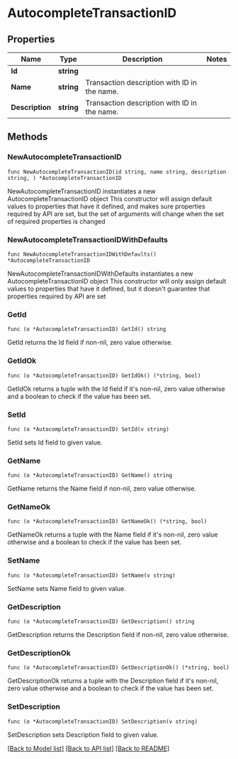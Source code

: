 # AutocompleteTransactionID

## Properties

Name | Type | Description | Notes
------------ | ------------- | ------------- | -------------
**Id** | **string** |  | 
**Name** | **string** | Transaction description with ID in the name. | 
**Description** | **string** | Transaction description with ID in the name. | 

## Methods

### NewAutocompleteTransactionID

`func NewAutocompleteTransactionID(id string, name string, description string, ) *AutocompleteTransactionID`

NewAutocompleteTransactionID instantiates a new AutocompleteTransactionID object
This constructor will assign default values to properties that have it defined,
and makes sure properties required by API are set, but the set of arguments
will change when the set of required properties is changed

### NewAutocompleteTransactionIDWithDefaults

`func NewAutocompleteTransactionIDWithDefaults() *AutocompleteTransactionID`

NewAutocompleteTransactionIDWithDefaults instantiates a new AutocompleteTransactionID object
This constructor will only assign default values to properties that have it defined,
but it doesn't guarantee that properties required by API are set

### GetId

`func (o *AutocompleteTransactionID) GetId() string`

GetId returns the Id field if non-nil, zero value otherwise.

### GetIdOk

`func (o *AutocompleteTransactionID) GetIdOk() (*string, bool)`

GetIdOk returns a tuple with the Id field if it's non-nil, zero value otherwise
and a boolean to check if the value has been set.

### SetId

`func (o *AutocompleteTransactionID) SetId(v string)`

SetId sets Id field to given value.


### GetName

`func (o *AutocompleteTransactionID) GetName() string`

GetName returns the Name field if non-nil, zero value otherwise.

### GetNameOk

`func (o *AutocompleteTransactionID) GetNameOk() (*string, bool)`

GetNameOk returns a tuple with the Name field if it's non-nil, zero value otherwise
and a boolean to check if the value has been set.

### SetName

`func (o *AutocompleteTransactionID) SetName(v string)`

SetName sets Name field to given value.


### GetDescription

`func (o *AutocompleteTransactionID) GetDescription() string`

GetDescription returns the Description field if non-nil, zero value otherwise.

### GetDescriptionOk

`func (o *AutocompleteTransactionID) GetDescriptionOk() (*string, bool)`

GetDescriptionOk returns a tuple with the Description field if it's non-nil, zero value otherwise
and a boolean to check if the value has been set.

### SetDescription

`func (o *AutocompleteTransactionID) SetDescription(v string)`

SetDescription sets Description field to given value.



[[Back to Model list]](../README.md#documentation-for-models) [[Back to API list]](../README.md#documentation-for-api-endpoints) [[Back to README]](../README.md)


